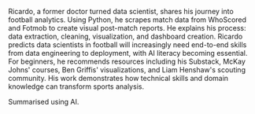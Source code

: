 Ricardo, a former doctor turned data scientist, shares his journey into football analytics. Using Python, he scrapes match data from WhoScored and Fotmob to create visual post-match reports. He explains his process: data extraction, cleaning, visualization, and dashboard creation.
Ricardo predicts data scientists in football will increasingly need end-to-end skills from data engineering to deployment, with AI literacy becoming essential. For beginners, he recommends resources including his Substack, McKay Johns' courses, Ben Griffis' visualizations, and Liam Henshaw's scouting community.
His work demonstrates how technical skills and domain knowledge can transform sports analysis.

Summarised using AI.
